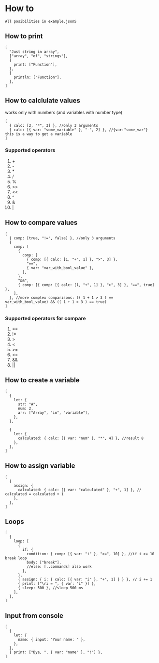 # How to

`All posibilities in example.json5`

## How to print

```json5
[
  "Just string in array",
  ["array", "of", "strings"],
  {
    print: ["Function"],
  },
  {
    println: ["Function"],
  },
]
```

## How to calclulate values

works only with numbers (and variables with number type)

```json5
[
  { calc: [2, "*", 3] }, //only 3 arguments
  { calc: [{ var: "some_variable" }, "-", 2] }, //{var:"some_var"} this is a way to get a variable
]
```

### Supported operators

1. \+
2. \-
3. \*
4. \/
5. \%
6. \>\>
7. \<\<
8. \^
9. \&
10. \|

## How to compare values

```json5
[
  { comp: [true, "!=", false] }, //only 3 arguments
  {
    comp: [
      {
        comp: [
          { comp: [{ calc: [1, "+", 1] }, ">", 3] },
          "==",
          { var: "var_with_bool_value" },
        ],
      },
      "&&",
      { comp: [{ comp: [{ calc: [1, "+", 1] }, ">", 3] }, "==", true] },
    ],
  }, //more complex comparisons: (( 1 + 1 > 3 ) == var_with_bool_value) && (( 1 + 1 > 3 ) == true)
]
```

### Supported operators for compare

1. ==
2. !=
3. \>
4. \<
5. \>=
6. \<=
7. \&\&
8. \|\|

## How to create a variable

```json5
[
  {
    let: {
      str: "A",
      num: 2,
      arr: ["Array", "in", "variable"],
    },
  },

  {
    let: {
      calculated: { calc: [{ var: "num" }, "*", 4] }, //result 8
    },
  },
]
```

## How to assign variable

```json5
[
  {
    assign: {
      calculated: { calc: [{ var: "calculated" }, "+", 1] }, // calculated = calculated + 1
    },
  },
]
```

## Loops

```json5
[
  {
    loop: [
      {
        if: {
          condition: { comp: [{ var: "i" }, ">=", 10] }, //if i >= 10 break loop
          body: ["break"],
          //else: [..commands] also work
        },
      },
      { assign: { i: { calc: [{ var: "i" }, "+", 1] } } }, // i += 1
      { print: ["\ri = ", { var: "i" }] },
      { sleep: 500 }, //sleep 500 ms
    ],
  },
]
```

## Input from console

```json5
[
  {
    let: {
      name: { input: "Your name: " },
    },
  },
  { print: ["Bye, ", { var: "name" }, "!"] },
]
```
